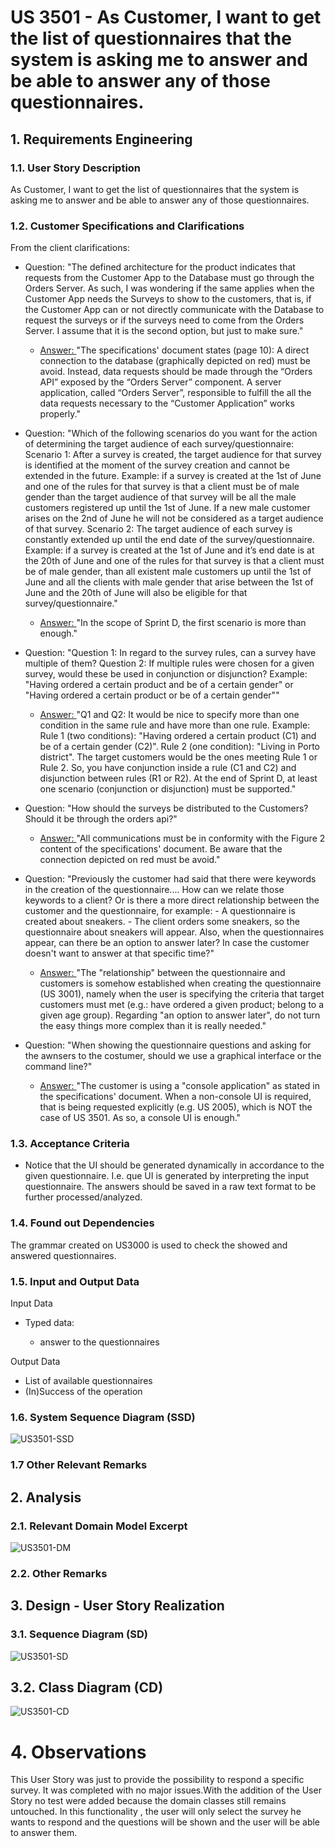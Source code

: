# US 3501 - As Customer, I want to get the list of questionnaires that the system is asking me to answer and be able to answer any of those questionnaires.

## 1. Requirements Engineering

### 1.1. User Story Description

As Customer, I want to get the list of questionnaires that the system is asking me to answer and be able to answer any of those questionnaires.

### 1.2. Customer Specifications and Clarifications

From the client clarifications:

* Question: "The defined architecture for the product indicates that requests from the Customer App to the Database must go through the Orders Server. As such, I was wondering if the same applies when the Customer App needs the Surveys to show to the customers, that is, if the Customer App can or not directly communicate with the Database to request the surveys or if the surveys need to come from the Orders Server. I assume that it is the second option, but just to make sure."
    * [Answer: ](https://moodle.isep.ipp.pt/mod/forum/discuss.php?d=17075#p21890) "The specifications' document states (page 10): A direct connection to the database (graphically depicted on red) must be avoid. Instead, data requests should be made through the “Orders API” exposed by the “Orders Server” component. A server application, called “Orders Server”, responsible to fulfill the all the data requests necessary to the “Customer Application” works properly."


* Question: "Which of the following scenarios do you want for the action of determining the target audience of each survey/questionnaire: Scenario 1: After a survey is created, the target audience for that survey is identified at the moment of the survey creation and cannot be extended in the future. Example: if a survey is created at the 1st of June and one of the rules for that survey is that a client must be of male gender than the target audience of that survey will be all the male customers registered up until the 1st of June. If a new male customer arises on the 2nd of June he will not be considered as a target audience of that survey. Scenario 2: The target audience of each survey is constantly extended up until the end date of the survey/questionnaire. Example: if a survey is created at the 1st of June and it’s end date is at the 20th of June and one of the rules for that survey is that a client must be of male gender, than all existent male customers up until the 1st of June and all the clients with male gender that arise between the 1st of June and the 20th of June will also be eligible for that survey/questionnaire."
  * [Answer: ](https://moodle.isep.ipp.pt/mod/forum/discuss.php?d=17051#p21863) "In the scope of Sprint D, the first scenario is more than enough."


* Question: "Question 1: In regard to the survey rules, can a survey have multiple of them? Question 2: If multiple rules were chosen for a given survey, would these be used in conjunction or disjunction?  Example: "Having ordered a certain product and be of a certain gender" or "Having ordered a certain product or be of a certain gender""
  * [Answer: ](https://moodle.isep.ipp.pt/mod/forum/discuss.php?d=16987#p21769) "Q1 and Q2: It would be nice to specify more than one condition in the same rule and have more than one rule. Example: Rule 1 (two conditions): "Having ordered a certain product (C1) and be of a certain gender (C2)". Rule 2 (one condition): "Living in Porto district". The target customers would be the ones meeting Rule 1 or Rule 2. So, you have conjunction inside a rule (C1 and C2) and disjunction between rules (R1 or R2). At the end of Sprint D, at least one scenario (conjunction or disjunction) must be supported."


* Question: "How should the surveys be distributed to the Customers? Should it be through the orders api?"
  * [Answer: ](https://moodle.isep.ipp.pt/mod/forum/discuss.php?d=16983#p21764) "All communications must be in conformity with the Figure 2 content of the specifications' document. Be aware that the connection depicted on red must be avoid."


* Question: "Previously the customer had said that there were keywords in the creation of the questionnaire.... How can we relate those keywords to a client? Or is there a more direct relationship between the customer and the questionnaire, for example: - A questionnaire is created about sneakers. - The client orders some sneakers, so the questionnaire about sneakers will appear. Also, when the questionnaires appear, can there be an option to answer later? In case the customer doesn't want to answer at that specific time?"
  * [Answer: ](https://moodle.isep.ipp.pt/mod/forum/discuss.php?d=16846#p21593) "The "relationship" between the questionnaire and customers is somehow established when creating the questionnaire (US 3001), namely when the user is specifying the criteria that target customers must met (e.g.: have ordered a given product; belong to a given age group). Regarding "an option to answer later", do not turn the easy things more complex than it is really needed."


* Question: "When showing the questionnaire questions and asking for the awnsers to the costumer, should we use a graphical interface or the command line?"
  * [Answer: ](https://moodle.isep.ipp.pt/mod/forum/discuss.php?d=16805#p21545) "The customer is using a "console application" as stated in the specifications' document. When a non-console UI is required, that is being requested explicitly (e.g. US 2005), which is NOT the case of US 3501. As so, a console UI is enough."


### 1.3. Acceptance Criteria

* Notice that the UI should be generated dynamically in accordance to the given questionnaire. I.e. que UI is generated by interpreting the input questionnaire. The answers should be saved in a raw text format to be further processed/analyzed.


### 1.4. Found out Dependencies

The grammar created on US3000 is used to check the showed and answered questionnaires.

### 1.5. Input and Output Data


Input Data

* Typed data:

  * answer to the questionnaires

Output Data

* List of available questionnaires
* (In)Success of the operation

### 1.6. System Sequence Diagram (SSD)


![US3501-SSD](US3501_SSD.svg)


### 1.7 Other Relevant Remarks




## 2. Analysis

### 2.1. Relevant Domain Model Excerpt

![US3501-DM](US3501_DM.svg)

### 2.2. Other Remarks




## 3. Design - User Story Realization

### 3.1. Sequence Diagram (SD)


![US3501-SD](US3501_SD.svg)

## 3.2. Class Diagram (CD)


![US3501-CD](US3501_CD.svg)

# 4. Observations
This User Story was just to provide the possibility to respond a specific survey.
It was completed with no major issues.With the addition of the User Story no test were added because the domain classes still remains untouched.
In this functionality , the user will only select the survey he wants to respond and the questions will be shown and the user will be able to answer them.
